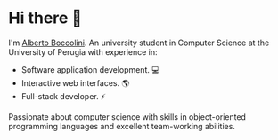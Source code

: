 # Hi there :milky_way:

I'm [Alberto Boccolini](https://www.instagram.com/alberto.boccolini).
An university student in Computer Science at the University of Perugia with experience in:

- Software application development. :computer:
- Interactive web interfaces. :earth_americas:
- Full-stack developer. :zap:

Passionate about computer science with skills in object-oriented programming languages and excellent team-working abilities.
